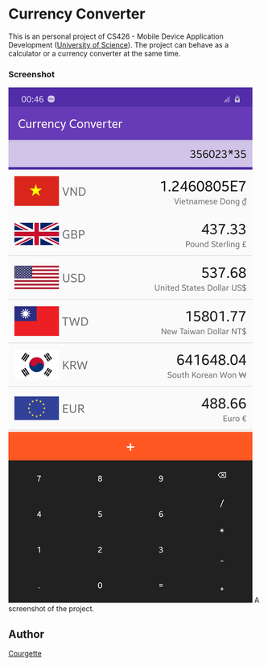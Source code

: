 # Currency Converter
This is an personal project of CS426 - Mobile Device Application Development ([University of Science](https://www.hcmus.edu.vn/)).
The project can behave as a calculator or a currency converter at the same time. 
### Screenshot
![Screenshot of the project](/screenshot-currencyConverter.jpg)
A screenshot of the project.
## Author
[Courgette](https://github.com/bing0i)
